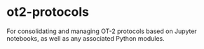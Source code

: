 # ot2-protocols
For consolidating and managing OT-2 protocols based on Jupyter notebooks, as well as any associated Python modules.
